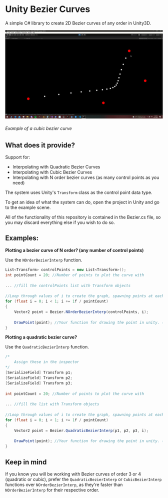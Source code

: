 # Unity Bezier Curves
A simple C# library to create 2D Bezier curves of any order in Unity3D.

![Bezier Curve Example Gif](bezierexample.gif)
###### Example of a cubic bezier curve

## What does it provide?

Support for:

- Interpolating with Quadratic Bezier Curves
- Interpolating with Cubic Bezier Curves
- Interpolating with N order bezier curves (as many control points as you need)

The system uses Unity's `Transform` class as the control point data type.

To get an idea of what the system can do, open the project in Unity and go to the example scene.

All of the functionality of this repository is contained in the Bezier.cs file, so you may discard everything else if you wish to do so.

## Examples:

**Plotting a bezier curve of N order? (any number of control points)**

Use the `NOrderBezierInterp` function.
```c#
List<Transform> controlPoints = new List<Transform>();
int pointCount = 20; //Number of points to plot the curve with

... //fill the controlPoints list with Transform objects

//Loop through values of i to create the graph, spawning points at each step
for (float i = 0; i < 1; i += 1f / pointCount)
{
    Vector2 point = Bezier.NOrderBezierInterp(controlPoints, i);

    DrawPoint(point); //Your function for drawing the point in unity. (Example of this in the example scene)
}
```

**Plotting a quadratic bezier curve?**

Use the `QuadraticBezierInterp` function.
```c#
/*
    Assign these in the inspector
*/
[SerializeField] Transform p1;
[SerializeField] Transform p2;
[SerializeField] Transform p3;

int pointCount = 20; //Number of points to plot the curve with

... //fill the list with Transform objects

//Loop through values of i to create the graph, spawning points at each step
for (float i = 0; i < 1; i += 1f / pointCount)
{
    Vector2 point = Bezier.QuadraticBezierInterp(p1, p2, p3, i);

    DrawPoint(point); //Your function for drawing the point in unity. (Example of this in the example scene)
}
```

## Keep in mind
If you know you will be working with Bezier curves of order 3 or 4 (quadratic or cubic), prefer the `QuadraticBezierInterp` or `CubicBezierInterp` functions over `NOrderBezierInterp`, as they're faster than `NOrderBezierInterp` for their respective order.

